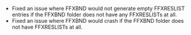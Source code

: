 * Fixed an issue where FFXBND would not generate empty FFXRESLIST entries if the FFXBND folder does not have any FFXRESLISTs at all.
* Fixed an issue where FFXBND would crash if the FFXBND folder does not have FFXRESLISTs at all.
